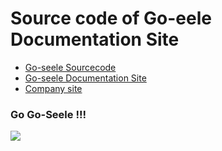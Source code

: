 # Source code of Go-eele Documentation Site
- [Go-seele Sourcecode](https://github.com/seeleteam/go-seele)
- [Go-seele Documentation Site](https://seeleteam.github.io/seele-doc/index.html)
- [Company site](https://seele.pro/)


 ### Go Go-Seele !!!
![](./images/Seele-logo.jpg)

